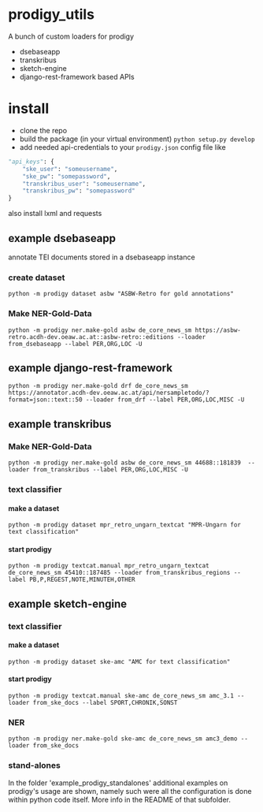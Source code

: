 # prodigy_utils

A bunch of custom loaders for prodigy

* dsebaseapp
* transkribus
* sketch-engine
* django-rest-framework based APIs

# install

* clone the repo
* build the package (in your virtual environment) `python setup.py develop`
* add needed api-credentials to your `prodigy.json` config file like
```python
"api_keys": {
    "ske_user": "someusername",
    "ske_pw": "somepassword",
    "transkribus_user": "someusername",
    "transkribus_pw": "somepassword"
}
```

also install lxml and requests

## example dsebaseapp

annotate TEI documents stored in a dsebaseapp instance

### create dataset

`python -m prodigy dataset asbw "ASBW-Retro for gold annotations"`

### Make NER-Gold-Data

`python -m prodigy ner.make-gold asbw de_core_news_sm https://asbw-retro.acdh-dev.oeaw.ac.at::asbw-retro::editions --loader from_dsebaseapp --label PER,ORG,LOC -U`

## example django-rest-framework

`python -m prodigy ner.make-gold drf de_core_news_sm https://annotator.acdh-dev.oeaw.ac.at/api/nersampletodo/?format=json::text::50 --loader from_drf --label PER,ORG,LOC,MISC -U`

## example transkribus

### Make NER-Gold-Data

`python -m prodigy ner.make-gold asbw de_core_news_sm 44688::181839  --loader from_transkribus --label PER,ORG,LOC,MISC -U`

### text classifier

#### make a dataset

`python -m prodigy dataset mpr_retro_ungarn_textcat "MPR-Ungarn for text classification"`

#### start prodigy

`python -m prodigy textcat.manual mpr_retro_ungarn_textcat de_core_news_sm 45410::187485 --loader from_transkribus_regions --label PB,P,REGEST,NOTE,MINUTEH,OTHER`

## example sketch-engine


### text classifier

#### make a dataset

`python -m prodigy dataset ske-amc "AMC for text classification"`

#### start prodigy

`python -m prodigy textcat.manual ske-amc de_core_news_sm amc_3.1 --loader from_ske_docs --label SPORT,CHRONIK,SONST`


### NER

`python -m prodigy ner.make-gold ske-amc de_core_news_sm amc3_demo --loader from_ske_docs`


### stand-alones

In the folder 'example_prodigy_standalones' additional examples on prodigy's usage are shown, namely such were all the configuration is done within python code itself. More info in the README of that subfolder.
